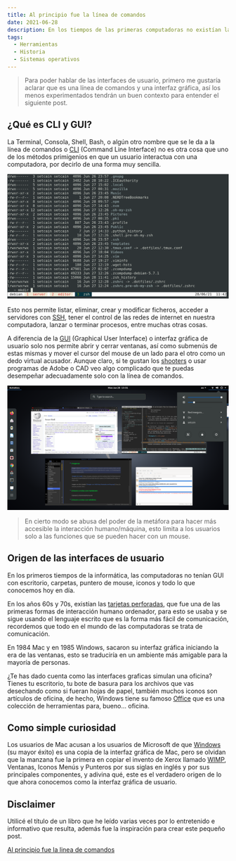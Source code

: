 ```yaml
---
title: Al principio fue la línea de comandos
date: 2021-06-28
description: En los tiempos de las primeras computadoras no existían las interfaces graficas como las conocemos hoy en día, si quieres saber que usaban los programadores verdaderos, sigue leyendo. 
tags:
  - Herramientas
  - Historia
  - Sistemas operativos
---
```


> Para poder hablar de las interfaces de usuario, primero me gustaría aclarar que es una línea de comandos y una interfaz gráfica, así los menos experimentados tendrán un buen contexto para entender el siguiente post.

## ¿Qué es CLI y GUI?

La Terminal, Consola, Shell, Bash, o algún otro nombre que se le da a la línea de comandos o [CLI](https://es.wikipedia.org/wiki/Interfaz_de_l%C3%ADnea_de_comandos) (Command Line Interface) no es otra cosa que uno de los métodos primigenios en que un usuario interactua con una computadora, por decirlo de una forma muy sencilla.

![Ejemplo de CLI en GNU/Linux](./cli.png)

Esto nos permite listar, eliminar, crear y modificar ficheros, acceder a servidores con [SSH](https://es.wikipedia.org/wiki/Secure_Shell), tener el control de las redes de internet en nuestra computadora, lanzar o terminar procesos, entre muchas otras cosas.

A diferencia de la [GUI](https://es.wikipedia.org/wiki/Interfaz_gr%C3%A1fica_de_usuario) (Graphical User Interface) o interfaz gráfica de usuario solo nos permite abrir y cerrar ventanas, así como submenús de estas mismas y mover el cursor del mouse de un lado para el otro como un dedo virtual acusador.
Aunque claro, si te gustan los [shooters](https://es.wikipedia.org/wiki/Videojuego_de_disparos) o usar programas de Adobe o CAD veo algo complicado que te puedas desempeñar adecuadamente solo con la línea de comandos.

![Ejemplo de GUI en GNU/Linux/Debian con Gnome](./gui.png)

> En cierto modo se abusa del poder de la metáfora para hacer más accesible la interacción humano/máquina, esto limita a los usuarios solo a las funciones que se pueden hacer con un mouse.

## Origen de las interfaces de usuario
En los primeros tiempos de la informática, las computadoras no tenían GUI con escritorio, carpetas, 
puntero de mouse, iconos y todo lo que conocemos hoy en día.

En los años 60s y 70s, existían las [tarjetas perforadas](https://es.wikipedia.org/wiki/Tarjeta_perforada), que fue una de las primeras formas de interacción humano ordenador, para esto se usaba y se sigue usando el lenguaje escrito que es la forma más fácil de comunicación, recordemos que todo en el mundo de las computadoras se trata de comunicación.

En 1984 Mac y en 1985 Windows, sacaron su interfaz gráfica iniciando la era de las ventanas, esto se traduciría en un ambiente más amigable para la mayoría de personas.

¿Te has dado cuenta como las interfaces graficas simulan una oficina? Tienes tu escritorio, tu bote de basura para los archivos que vas desechando como si fueran hojas de papel, también muchos iconos son artículos de oficina, de hecho, Windows tiene su famoso [Office](https://es.wikipedia.org/wiki/Microsoft_Office) que es una colección de herramientas para, bueno... oficina.


## Como simple curiosidad
Los usuarios de Mac acusan a los usuarios de Microsoft de que [Windows](https://es.wikipedia.org/wiki/Microsoft_Windows) (su mayor éxito) es una copia de la interfaz gráfica de Mac, pero se olvidan que la manzana fue la primera en copiar el invento de Xerox llamado [WIMP](https://es.wikipedia.org/wiki/WIMP_(inform%C3%A1tica)), Ventanas, Iconos Menús y Punteros por sus siglas en inglés y por sus principales componentes, y adivina qué, este es el verdadero origen de lo que ahora conocemos como la interfaz gráfica de usuario.

## Disclaimer
Utilicé el título de un libro que he leído varias veces por lo entretenido e informativo que resulta, además fue la inspiración para crear este pequeño post.

[Al principio fue la linea de comandos](https://es.wikipedia.org/wiki/Videojuego_de_disparos)

